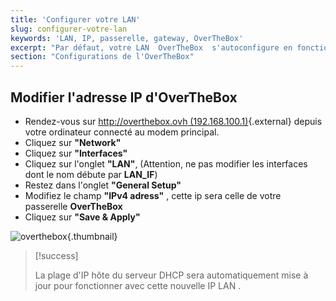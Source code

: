 ```yaml
---
title: 'Configurer votre LAN'
slug: configurer-votre-lan
keywords: 'LAN, IP, passerelle, gateway, OverTheBox'
excerpt: "Par défaut, votre LAN  OverTheBox  s'autoconfigure en fonction de votre premier modem.  Vous pouvez changer l'IP LAN d'OverTheBox  ainsi que la plage  DHCP des adresses dynamiques."
section: "Configurations de l'OverTheBox"
---
```


## Modifier l'adresse IP d'OverTheBox
- Rendez-vous sur [http://overthebox.ovh (192.168.100.1)](http://overthebox.ovh){.external} depuis votre ordinateur connecté au modem principal.
- Cliquez sur **"Network"**
- Cliquez sur **"Interfaces"**
- Cliquez sur l'onglet **"LAN"**, (Attention, ne pas modifier les interfaces dont le nom débute par **LAN_IF**)
- Restez dans l'onglet **"General Setup"**
- Modifiez le champ **"IPv4 adress"** , cette ip sera celle de votre passerelle **OverTheBox**
- Cliquez sur **"Save & Apply"**


![overthebox](images/4375.png){.thumbnail}



> [!success]
>
> La plage d'IP hôte du serveur  DHCP  sera automatiquement mise à jour pour
> fonctionner avec cette nouvelle  IP LAN .
> 
